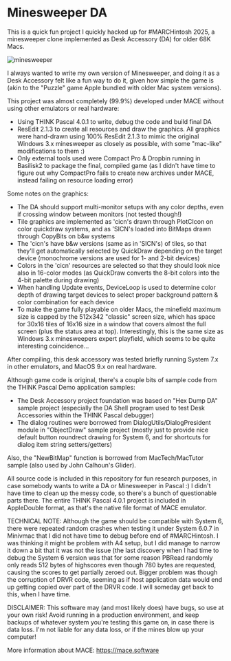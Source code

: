 # Minesweeper DA
This is a quick fun project I quickly hacked up for #MARCHintosh 2025, a minesweeper clone implemented as Desk Accessory (DA) for older 68K Macs.

![minesweeper](https://github.com/user-attachments/assets/130b25fb-be0b-4bac-9d47-c7ac9e3a307d)

I always wanted to write my own version of Minesweeper, and doing it as a Desk Accessory felt like a fun way to do it, given how simple the game is (akin to the "Puzzle" game Apple bundled with older Mac system versions).

This project was almost completely (99.9%) developed under MACE without using other emulators or real hardware:
- Using THINK Pascal 4.0.1 to write, debug the code and build final DA
- ResEdit 2.1.3 to create all resources and draw the graphics. All graphics were hand-drawn using 100% ResEdit 2.1.3 to mimic the original Windows 3.x minesweeper as closely as possible, with some "mac-like" modifications to them :)
- Only external tools used were Compact Pro & Dropbin running in Basilisk2 to package the final, compiled game (as I didn't have time to figure out why CompactPro fails to create new archives under MACE, instead failing on resource loading error)

Some notes on the graphics:
- The DA should support multi-monitor setups with any color depths, even if crossing window between monitors (not tested though!)
- Tile graphics are implemented as 'cicn's drawn through PlotCIcon on color quickdraw systems, and as 'SICN's loaded into BitMaps drawn through CopyBits on b&w systems
- The 'cicn's have b&w versions (same as in 'SICN's) of tiles, so that they'll get automatically selected by QuickDraw depending on the target device (monochrome versions are used for 1- and 2-bit devices)
- Colors in the 'cicn' resources are selected so that they should look nice also in 16-color modes (as QuickDraw converts the 8-bit colors into the 4-bit palette during drawing)
- When handling Update events, DeviceLoop is used to determine color depth of drawing target devices to select proper background pattern & color combination for each device
- To make the game fully playable on older Macs, the minefield maximum size is capped by the 512x342 "classic" screen size, which has space for 30x16 tiles of 16x16 size in a window that covers almost the full screen (plus the status area at top). Interestingly, this is the same size as Windows 3.x minesweepers expert playfield, which seems to be quite interesting coincidence...

After compiling, this desk accessory was tested briefly running System 7.x in other emulators, and MacOS 9.x on real hardware.

Although game code is original, there's a couple bits of sample code from the THINK Pascal Demo application samples:
- The Desk Accessory project foundation was based on "Hex Dump DA" sample project (especially the DA Shell program used to test Desk Accessories within the THINK Pascal debugger)
- The dialog routines were borrowed from DialogUtils/DialogPresident module in "ObjectDraw" sample project (mostly just to provide nice default button roundrect drawing for System 6, and for shortcuts for dialog item string setters/getters)

Also, the "NewBitMap" function is borrowed from MacTech/MacTutor sample (also used by John Calhoun's Glider).

All source code is included in this repository for fun research purposes, in case somebody wants to write a DA or Minesweeper in Pascal :) I didn't have time to clean up the messy code, so there's a bunch of questionable parts there. The entire THINK Pascal 4.0.1 project is included in AppleDouble format, as that's the native file format of MACE emulator.

TECHNICAL NOTE: Although the game should be compatible with System 6, there were repeated random crashes when testing it under System 6.0.7 in Minivmac that I did not have time to debug before end of #MARCHintosh. I was thinking it might be problem with A4 setup, but I did manage to narrow it down a bit that it was not the issue (the last discovery when I had time to debug the System 6 version was that for some reason PBRead randomly only reads 512 bytes of highscores even though 780 bytes are requested, causing the scores to get partially zeroed out. Bigger problem was though the corruption of DRVR code, seeming as if host application data would end up getting copied over part of the DRVR code. I will someday get back to this, when I have time.

DISCLAIMER: This software may (and most likely does) have bugs, so use at your own risk! Avoid running in a production environment, and keep backups of whatever system you're testing this game on, in case there is data loss. I'm not liable for any data loss, or if the mines blow up your computer!

More information about MACE: https://mace.software
